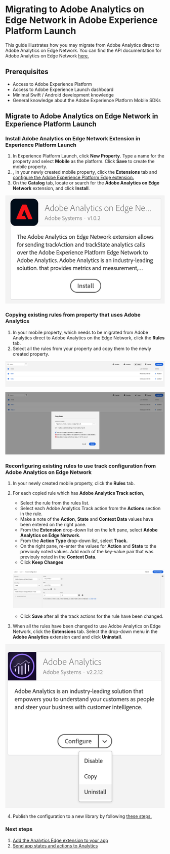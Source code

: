 # Migrating to Adobe Analytics on Edge Network in Adobe Experience Platform Launch

This guide illustrates how you may migrate from Adobe Analytics direct to Adobe Analytics on Edge Network. You can find the API documentation for Adobe Analytics on Edge Network [here.](https://github.com/Adobe-Marketing-Cloud/aep-sdks-documentation/blob/AEP-Edge-Docs/using-mobile-extensions/adobe-analytics-edge/analytics-edge-api-reference.md)

## Prerequisites

* Access to Adobe Experience Platform
* Access to Adobe Experience Launch dashboard
* Minimal Swift / Android development knowledge 
* General knowledge about the Adobe Experience Platform Mobile SDKs

## Migrate to Adobe Analytics on Edge Network in Experience Platform Launch

### Install Adobe Analytics on Edge Network Extension in Experience Platform Launch

1. In Experience Platform Launch, click **New Property**. Type a name for the property and select **Mobile** as the platform. Click **Save** to create the mobile property.
2. , In your newly created mobile property, click the **Extensions** tab and [configure the Adobe Experience Platform Edge extension.](https://github.com/Adobe-Marketing-Cloud/aep-sdks-documentation/tree/AEP-Edge-Docs/using-mobile-extensions/adobe-analytics-edge#configure-the-adobe-experience-platform-edge-extension-in-experience-platform-launch)
3. On the **Catalog** tab, locate or search for the **Adobe Analytics on Edge Network** extension, and click **Install**.

![](../../.gitbook/assets/adobe-analytics-on-edge-network-launch-card.png)

### Copying existing rules from property that uses Adobe Analytics

1. In your mobile property, which needs to be migrated from Adobe Analytics direct to Adobe Analytics on the Edge Network, click the **Rules** tab.
2. Select all the rules from your property and copy them to the newly created property.

![](../../.gitbook/assets/copying-rules-1.png)

![](../../.gitbook/assets/copying-rules-2.png)

### Reconfiguring existing rules to use track configuration from Adobe Analytics on Edge Network

1. In your newly created mobile property, click the **Rules** tab.
2. For each copied rule which has **Adobe Analytics Track action**, 
    * Select the rule from the rules list.
    * Select each Adobe Analytics Track action from the **Actions** section in the rule.
    * Make a note of the **Action**, **State** and **Context Data** values have been entered on the right pane.
    * From the **Extension** drop-down list on the left pane, select **Adobe Analytics on Edge Network**.
    * From the **Action Type** drop-down list, select **Track.**
    * On the right pane, re-enter the values for **Action** and **State** to the previouly noted values. Add each of the key-value pair that was previouly noted in the **Context Data**.
    * Click **Keep Changes**
    
    ![](../../.gitbook/assets/change-track-action-rules.png)

    * Click **Save** after all the track actions for the rule have been changed.
3. When all the rules have been changed to use Adobe Analytics on Edge Network, click the **Extensions** tab. Select the drop-down menu in the **Adobe Analytics** extension card and click **Uninstall**.

![](../../.gitbook/assets/uninstall-analytics.png)

4. Publish the configuration to a new library by following [these steps.](https://github.com/Adobe-Marketing-Cloud/aep-sdks-documentation/blob/master/getting-started/create-a-mobile-property.md#publish-the-configuration)

### Next steps

1. [Add the Analytics Edge extension to your app](https://github.com/Adobe-Marketing-Cloud/aep-sdks-documentation/tree/AEP-Edge-Docs/using-mobile-extensions/adobe-analytics-edge#add-the-analytics-edge-extension-to-your-app)
2. [Send app states and actions to Analytics](https://github.com/Adobe-Marketing-Cloud/aep-sdks-documentation/tree/AEP-Edge-Docs/using-mobile-extensions/adobe-analytics-edge#send-app-states-and-actions-to-analytics)
